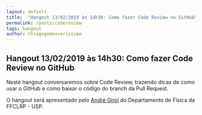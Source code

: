 ```yaml
---
layout: default
title:  "Hangout 13/02/2019 às 14h30: Como fazer Code Review no GitHub"
permalink: /posts/codereview
tags: hangout
author: thiagogomesverissimo
---
```


<h2>Hangout 13/02/2019 às 14h30: Como fazer Code Review no GitHub</h2>

Neste hangout conversaremos sobre Code Review, trazendo dicas de
como usar o GitHub e como baixar o código do branch da Pull Request.

O hangout será apresentado pelo [André Girol](https://github.com/girol)
do Departamento de Física da FFCLRP - USP.




